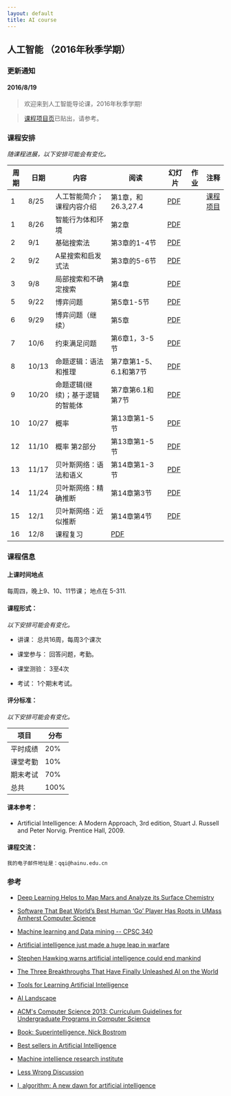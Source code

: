 ```yaml
---
layout: default
title: AI course
---
```


人工智能 （2016年秋季学期）
---------------------------

### 更新通知

#### 2016/8/19

>   欢迎来到人工智能导论课，2016年秋季学期!

>   [课程项目页](project/)已贴出，请参考。

### 课程安排

*随课程进展，以下安排可能会有变化。*

| 周期 | 日期  | 内容                             | 阅读                   | 幻灯片               | 作业 | 注释                 |
|------|-------|----------------------------------|------------------------|----------------------|------|----------------------|
| 1    | 8/25  | 人工智能简介；课程内容介绍       | 第1章，和26.3,27.4     | [PDF](lecture01.pdf) |      | [课程项目](project/) |
| 1    | 8/26  | 智能行为体和环境                 | 第2章                  | [PDF](lecture02.pdf) |      |                      |
| 2    | 9/1   | 基础搜索法                       | 第3章的1-4节           | [PDF](lecture03.pdf) |      |                      |
| 2    | 9/2   | A星搜索和启发式法                | 第3章的5-6节           | [PDF](lecture04.pdf) |      |                      |
| 3    | 9/8   | 局部搜索和不确定搜索             | 第4章                  | [PDF](lecture05.pdf) |      |                      |
| 5    | 9/22  | 博弈问题                         | 第5章1-5节             | [PDF](lecture06.pdf) |      |                      |
| 6    | 9/29  | 博弈问题（继续）                 | 第5章                  | [PDF](lecture07.pdf) |      |                      |
| 7    | 10/6  | 约束满足问题                     | 第6章1，3-5节          | [PDF](lecture08.pdf) |      |                      |
| 8    | 10/13 | 命题逻辑：语法和推理             | 第7章第1-5、6.1和第7节 | [PDF](lecture09.pdf) |      |                      |
| 9    | 10/20 | 命题逻辑(继续)；基于逻辑的智能体 | 第7章第6.1和第7节      | [PDF](lecture10.pdf) |      |                      |
| 10   | 10/27 | 概率                             | 第13章第1-5节          | [PDF](lecture11.pdf) |      |                      |
| 12   | 11/10 | 概率 第2部分                     | 第13章第1-5节          | [PDF](lecture12.pdf) |      |                      |
| 13   | 11/17 | 贝叶斯网络：语法和语义           | 第14章第1-3节          | [PDF](lecture13.pdf) |      |                      |
| 14   | 11/24 | 贝叶斯网络：精确推断             | 第14章第3节            | [PDF](lecture14.pdf) |      |                      |
| 15   | 12/1  | 贝叶斯网络：近似推断             | 第14章第4节            | [PDF](lecture15.pdf) |      |                      |
| 16   | 12/8  | 课程复习                         | [PDF](lecture16.pdf)   |                      |      |                      |

### 课程信息

#### 上课时间地点

每周四，晚上9、10、11节课； 地点在 5-311.

#### 课程形式：

*以下安排可能会有变化。*

-   讲课： 总共16周，每周3个课次

-   课堂参与： 回答问题，考勤。

-   课堂测验： 3至4次

-   考试： 1个期末考试。

#### 评分标准：

*以下安排可能会有变化。*

| 项目     | 分布 |
|----------|------|
| 平时成绩 | 20%  |
| 课堂考勤 | 10%  |
| 期末考试 | 70%  |
| 总共     | 100% |

#### 课本参考：

-   Artificial Intelligence: A Modern Approach, 3rd edition, Stuart J. Russell
    and Peter Norvig. Prentice Hall, 2009.

#### 课程交流：

~~~~~~~~~~~~~~~~~~~~~~~~~~~~~~~~~~~~~~~~~~~~~~~~~~~~~~~~~~~~~~~~~~~~~~~~~~~~~~~~
我的电子邮件地址是：qqi@hainu.edu.cn
~~~~~~~~~~~~~~~~~~~~~~~~~~~~~~~~~~~~~~~~~~~~~~~~~~~~~~~~~~~~~~~~~~~~~~~~~~~~~~~~

### 参考

-   [Deep Learning Helps to Map Mars and Analyze its Surface
    Chemistry](http://www.umass.edu/newsoffice/article/deep-learning-helps-map-mars-and-analyze)

-   [Software That Beat World’s Best Human ‘Go’ Player Has Roots in UMass
    Amherst Computer
    Science](http://www.umass.edu/newsoffice/article/software-beat-world%E2%80%99s-best-human-%E2%80%98go%E2%80%99)

-   [Machine learning and Data mining -- CPSC
    340](http://www.cs.ubc.ca/~nando/340-2012/lectures.php)

-   [Artificial intelligence just made a huge leap in
    warfare](http://www.msn.com/en-us/news/technology/artificial-intelligence-just-made-a-huge-leap-in-warfare/ar-AAhJK16?ocid=UE01DHP)

-   [Stephen Hawking warns artificial intelligence could end
    mankind](http://www.bbc.com/news/technology-30290540)

-   [The Three Breakthroughs That Have Finally Unleashed AI on the
    World](http://www.wired.com/2014/10/future-of-artificial-intelligence)

-   [Tools for Learning Artificial
    Intelligence](http://www.aispace.org/index.shtml)

-   [AI Landscape](http://www.aaai.org/AILandscape)

-   [ACM's Computer Science 2013: Curriculum Guidelines for Undergraduate
    Programs in Computer
    Science](http://www.acm.org/education/CS2013-final-report.pdf)

-   [Book: Superintelligence, Nick
    Bostrom](http://www.amazon.com/gp/product/0199678111?tag=viglink20784-20&pldnSite=1)

-   [Best sellers in Artificial
    Intelligence](http://www.amazon.com/gp/bestsellers/books/491300/ref=zg_b_bs_491300_1)

-   [Machine intellience research institute](http://intelligence.org)

-   [Less Wrong Discussion](http://lesswrong.com/r/discussion/)

-   [I, algorithm: A new dawn for artificial
    intelligence](http://www.cs.washington.edu/news/TheNewAI_NewScientist.pdf)
